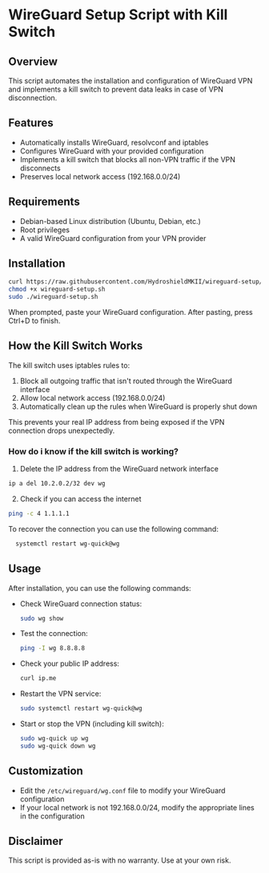 # WireGuard Setup Script with Kill Switch

## Overview

This script automates the installation and configuration of WireGuard VPN and implements a kill switch to prevent data leaks in case of VPN disconnection.

## Features

- Automatically installs WireGuard, resolvconf and iptables
- Configures WireGuard with your provided configuration
- Implements a kill switch that blocks all non-VPN traffic if the VPN disconnects
- Preserves local network access (192.168.0.0/24)

## Requirements

- Debian-based Linux distribution (Ubuntu, Debian, etc.)
- Root privileges
- A valid WireGuard configuration from your VPN provider

## Installation

```bash 
curl https://raw.githubusercontent.com/HydroshieldMKII/wireguard-setup/main/wireguard-setup.sh -o wireguard-setup.sh
chmod +x wireguard-setup.sh
sudo ./wireguard-setup.sh
```


When prompted, paste your WireGuard configuration. After pasting, press Ctrl+D to finish.

## How the Kill Switch Works

The kill switch uses iptables rules to:
1. Block all outgoing traffic that isn't routed through the WireGuard interface
2. Allow local network access (192.168.0.0/24)
3. Automatically clean up the rules when WireGuard is properly shut down

This prevents your real IP address from being exposed if the VPN connection drops unexpectedly.

### How do i know if the kill switch is working?

1. Delete the IP address from the WireGuard network interface
  ```bash
  ip a del 10.2.0.2/32 dev wg
  ```
2. Check if you can access the internet
  ```bash
  ping -c 4 1.1.1.1
  ```

To recover the connection you can use the following command:
  ```bash
    systemctl restart wg-quick@wg
  ```

## Usage

After installation, you can use the following commands:

- Check WireGuard connection status:
  ```bash
  sudo wg show
  ```

- Test the connection:
  ```bash
  ping -I wg 8.8.8.8
  ```

- Check your public IP address:
  ```bash
  curl ip.me
  ```

- Restart the VPN service:
  ```bash
  sudo systemctl restart wg-quick@wg
  ```

- Start or stop the VPN (including kill switch):
  ```bash
  sudo wg-quick up wg
  sudo wg-quick down wg
  ```

## Customization

- Edit the `/etc/wireguard/wg.conf` file to modify your WireGuard configuration
- If your local network is not 192.168.0.0/24, modify the appropriate lines in the configuration

## Disclaimer

This script is provided as-is with no warranty. Use at your own risk.
